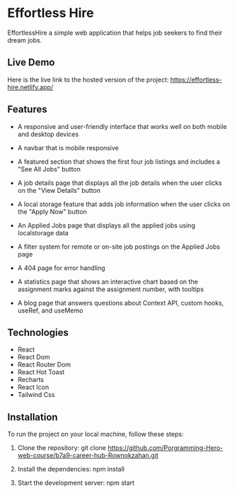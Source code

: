 # Effortless Hire

EffortlessHire a simple web application that helps job seekers to find their dream jobs.

## Live Demo

Here is the live link to the hosted version of the project: <https://effortless-hire.netlify.app/>

## Features

- A responsive and user-friendly interface that works well on both mobile and desktop devices

- A navbar that is mobile responsive

- A featured section that shows the first four job listings and includes a "See All Jobs" button

- A job details page that displays all the job details when the user clicks on the "View Details" button

- A local storage feature that adds job information when the user clicks on the "Apply Now" button

- An Applied Jobs page that displays all the applied jobs using localstorage data

- A filter system for remote or on-site job postings on the Applied Jobs page

- A 404 page for error handling

- A statistics page that shows an interactive chart based on the assignment marks against the assignment number, with tooltips

- A blog page that answers questions about Context API, custom hooks, useRef, and useMemo

## Technologies

- React
- React Dom
- React Router Dom
- React Hot Toast
- Recharts
- React Icon
- Tailwind Css

## Installation

To run the project on your local machine, follow these steps:

1. Clone the repository: git clone <https://github.com/Porgramming-Hero-web-course/b7a9-career-hub-Rownokzahan.git>

2. Install the dependencies: npm install
3. Start the development server: npm start
